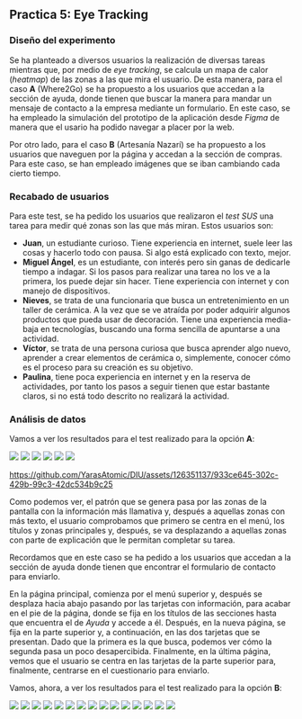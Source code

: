 ## Practica 5: Eye Tracking 

### Diseño del experimento

Se ha planteado a diversos usuarios la realización de diversas tareas mientras que, por medio de *eye tracking*, se calcula un mapa de calor (*heatmap*) de las zonas a las que mira el usuario. De esta manera, para el caso **A** (Where2Go) se ha propuesto a los usuarios que accedan a la sección de ayuda, donde tienen que buscar la manera para mandar un mensaje de contacto a la empresa mediante un formulario. En este caso, se ha empleado la simulación del prototipo de la aplicación desde *Figma* de manera que el usario ha podido navegar a placer por la web.

Por otro lado, para el caso **B** (Artesanía Nazarí) se ha propuesto a los usuarios que naveguen por la página y accedan a la sección de compras. Para este caso, se han empleado imágenes que se iban cambiando cada cierto tiempo.

### Recabado de usuarios

Para este test, se ha pedido los usuarios que realizaron el *test SUS* una tarea para medir qué zonas son las que más miran. Estos usuarios son:

- **Juan**, un estudiante curioso. Tiene experiencia en internet, suele leer las cosas y hacerlo todo con pausa. Si algo está explicado con texto, mejor.
- **Miguel Ángel**, es un estudiante, con interés pero sin ganas de dedicarle tiempo a indagar. Si los pasos para realizar una tarea no los ve a la primera, los puede dejar sin hacer. Tiene experiencia con internet y con manejo de dispositivos.
- **Nieves**, se trata de una funcionaria que busca un entretenimiento en un taller de cerámica. A la vez que se ve atraída por poder adquirir algunos productos que pueda usar de decoración. Tiene una experiencia media-baja en tecnologías, buscando una forma sencilla de apuntarse a una actividad.
- **Víctor**, se trata de una persona curiosa que busca aprender algo nuevo, aprender a crear elementos de cerámica o, simplemente, conocer cómo es el proceso para su creación es su objetivo.
- **Paulina**, tiene poca experiencia en internet y en la reserva de actividades, por tanto los pasos a seguir tienen que estar bastante claros, si no está todo descrito no realizará la actividad.

### Análisis de datos

Vamos a ver los resultados para el test realizado para la opción **A**:

<img src="StaticHeatMap_0_( 6s )_W2G.jpg">
<img src="StaticHeatMap_2_( 1s )_W2G.jpg">
<img src="StaticHeatMap_3_( 5s )_W2G.jpg">
<img src="StaticHeatMap_4_( 6s )_W2G.jpg">
<img src="StaticHeatMap_5_( 7s )_W2G.jpg">
<img src="StaticHeatMap_6_( 17s )_W2G.jpg">

https://github.com/YarasAtomic/DIU/assets/126351137/933ce645-302c-429b-99c3-42dc534b9c25

Como podemos ver, el patrón que se genera pasa por las zonas de la pantalla con la información más llamativa y, después a aquellas zonas con más texto, el usuario comprobamos que primero se centra en el menú, los títulos y zonas principales y, después, se va desplazando a aquellas zonas con parte de explicación que le permitan completar su tarea.

Recordamos que en este caso se ha pedido a los usuarios que accedan a la sección de ayuda donde tienen que encontrar el formulario de contacto para enviarlo.

En la página principal, comienza por el menú superior y, después se desplaza hacia abajo pasando por las tarjetas con información, para acabar en el pie de la página, donde se fija en los títulos de las secciones hasta que encuentra el de *Ayuda* y accede a él.
Después, en la nueva página, se fija en la parte superior y, a continuación, en las dos tarjetas que se presentan. Dado que la primera es la que busca, podemos ver cómo la segunda pasa un poco desapercibida.
Finalmente, en la última página, vemos que el usuario se centra en las tarjetas de la parte superior para, finalmente, centrarse en el cuestionario para enviarlo.

Vamos, ahora, a ver los resultados para el test realizado para la opción **B**:

<img src="StaticHeatMap_0_( 4s )_AN.jpg">
<img src="StaticHeatMap_1_( 1s )_AN.jpg">
<img src="StaticHeatMap_2_( 1s )_AN.jpg">
<img src="StaticHeatMap_3_( 1s )_AN.jpg">
<img src="StaticHeatMap_4_( 0s )_AN.jpg">
<img src="StaticHeatMap_7_( 1s )_AN.jpg">
<img src="StaticHeatMap_8_( 0s )_AN.jpg">
<img src="StaticHeatMap_9_( 2s )_AN.jpg">
<img src="StaticHeatMap_0_( 4s )p2_AN.jpg">
<img src="StaticHeatMap_1_( 1s )p2_AN.jpg">
<img src="StaticHeatMap_2_( 1s )p2_AN.jpg">
<img src="StaticHeatMap_4_( 1s )p2_AN.jpg">
<img src="StaticHeatMap_5_( 2s )p2_AN.jpg">
<img src="StaticHeatMap_6_( 4s )p2_AN.jpg">
<img src="StaticHeatMap_7_( 0s )p2_AN.jpg">
